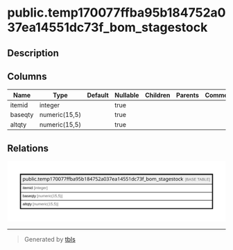 # public.temp170077ffba95b184752a037ea14551dc73f_bom_stagestock

## Description

## Columns

| Name | Type | Default | Nullable | Children | Parents | Comment |
| ---- | ---- | ------- | -------- | -------- | ------- | ------- |
| itemid | integer |  | true |  |  |  |
| baseqty | numeric(15,5) |  | true |  |  |  |
| altqty | numeric(15,5) |  | true |  |  |  |

## Relations

![er](public.temp170077ffba95b184752a037ea14551dc73f_bom_stagestock.svg)

---

> Generated by [tbls](https://github.com/k1LoW/tbls)
